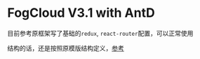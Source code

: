 # FogCloud V3.1 with AntD

 目前参考原框架写了基础的`redux`, `react-router`配置，可以正常使用

 结构的话，还是按照原模版结构定义，[参考](https://coding.net/u/adminyun/p/fogcloud_front/git/tree/master/doc)


